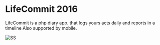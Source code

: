 # LifeCommit 2016

LifeCommit is a php diary app. that logs yours acts daily and reports in a timeline
Also supported by mobile.

![SS](http://i.imgur.com/nCdRM3p.png)
